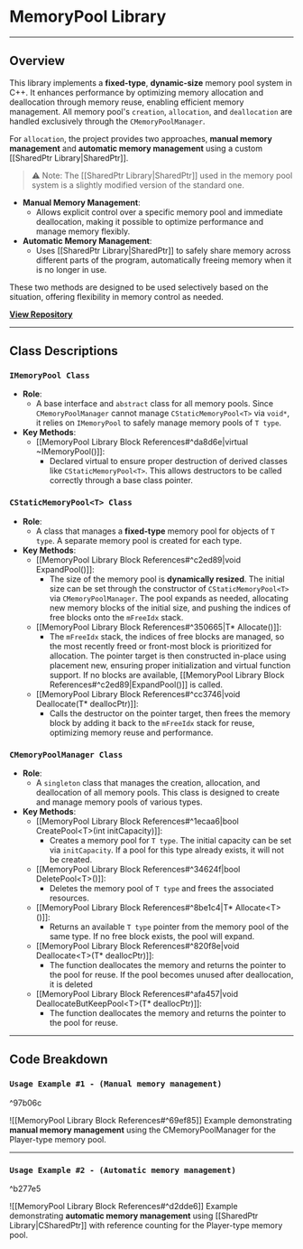# **MemoryPool Library**
---
## **Overview**
This library implements a **fixed-type**, **dynamic-size** memory pool system in C++. It enhances performance by optimizing memory allocation and deallocation through memory reuse, enabling efficient memory management. All memory pool's `creation`, `allocation`, and `deallocation` are handled exclusively through the `CMemoryPoolManager`.

For `allocation`, the project provides two approaches, **manual memory management** and **automatic memory management** using a custom [[SharedPtr Library|SharedPtr]].
> ⚠️ Note: The [[SharedPtr Library|SharedPtr]] used in the memory pool system is a slightly modified version of the standard one. 
- **Manual Memory Management**:
	- Allows explicit control over a specific memory pool and immediate deallocation, making it possible to optimize performance and manage memory flexibly.  
- **Automatic Memory Management**:
	- Uses [[SharedPtr Library|SharedPtr]] to safely share memory across different parts of the program, automatically freeing memory when it is no longer in use.

These two methods are designed to be used selectively based on the situation, offering flexibility in memory control as needed.

[**View Repository**](https://github.com/Woo95/MemoryPool)

---
## **Class Descriptions**
### `IMemoryPool Class`
- **Role**:
	- A base interface and `abstract` class for all memory pools. Since `CMemoryPoolManager` cannot manage `CStaticMemoryPool<T>` via `void*`, it relies on `IMemoryPool` to safely manage memory pools of `T type`.
- **Key Methods**:
	- [[MemoryPool Library Block References#^da8d6e|virtual ~IMemoryPool()]]:
		- Declared virtual to ensure proper destruction of derived classes like `CStaticMemoryPool<T>`. This allows destructors to be called correctly through a base class pointer.
### `CStaticMemoryPool<T> Class`
- **Role**:
	- A class that manages a **fixed-type** memory pool for objects of `T type`. A separate memory pool is created for each type.
- **Key Methods**:
	- [[MemoryPool Library Block References#^c2ed89|void ExpandPool()]]:
		- The size of the memory pool is **dynamically resized**. The initial size can be set through the constructor of `CStaticMemoryPool<T>` via `CMemoryPoolManager`. The pool expands as needed, allocating new memory blocks of the initial size, and pushing the indices of free blocks onto the `mFreeIdx` stack.
	- [[MemoryPool Library Block References#^350665|T* Allocate()]]:
		- The `mFreeIdx` stack, the indices of free blocks are managed, so the most recently freed or front-most block is prioritized for allocation. The pointer target is then constructed in-place using placement new, ensuring proper initialization and virtual function support. If no blocks are available, [[MemoryPool Library Block References#^c2ed89|ExpandPool()]] is called.
	- [[MemoryPool Library Block References#^cc3746|void Deallocate(T* deallocPtr)]]:
		- Calls the destructor on the pointer target, then frees the memory block by adding it back to the `mFreeIdx` stack for reuse, optimizing memory reuse and performance.
### `CMemoryPoolManager Class`
- **Role**:
	-  A `singleton` class that manages the creation, allocation, and deallocation of all memory pools. This class is designed to create and manage memory pools of various types.
- **Key Methods**:
	- [[MemoryPool Library Block References#^1ecaa6|bool CreatePool\<T\>(int initCapacity)]]:
		- Creates a memory pool for `T type`. The initial capacity can be set via `initCapacity`. If a pool for this type already exists, it will not be created.
	- [[MemoryPool Library Block References#^34624f|bool DeletePool\<T\>()]]:
		- Deletes the memory pool of `T type` and frees the associated resources.
	- [[MemoryPool Library Block References#^8be1c4|T* Allocate\<T\>()]]:
		- Returns an available `T type` pointer from the memory pool of the same type. If no free block exists, the pool will expand.
	- [[MemoryPool Library Block References#^820f8e|void Deallocate\<T\>(T* deallocPtr)]]:
		- The function deallocates the memory and returns the pointer to the pool for reuse. If the pool becomes unused after deallocation, it is deleted
	- [[MemoryPool Library Block References#^afa457|void DeallocateButKeepPool\<T\>(T* deallocPtr)]]:
		- The function deallocates the memory and returns the pointer to the pool for reuse.

---
## **Code Breakdown**
### `Usage Example #1 - (Manual memory management)` 

^97b06c

![[MemoryPool Library Block References#^69ef85]]
Example demonstrating **manual memory management** using the CMemoryPoolManager for the Player-type memory pool.

---
### `Usage Example #2 - (Automatic memory management)` 

^b277e5

![[MemoryPool Library Block References#^d2dde6]]
Example demonstrating **automatic memory management** using [[SharedPtr Library|CSharedPtr]] with reference counting for the Player-type memory pool.